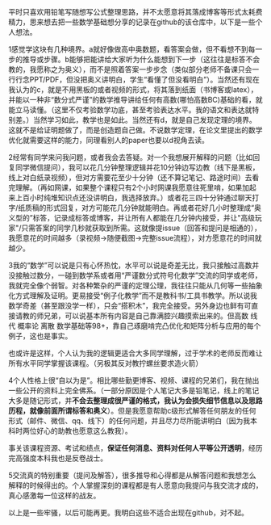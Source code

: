 

平时只喜欢用铅笔写随想写公式整理思路，并不太愿意将其落成博客等形式太耗费精力，思来想去把一些数学基础想分享的记录在github的该仓库中，以下是一些个人想法。

1感觉学这块有几种境界。a就好像做高中奥数题，看答案会做，但不看想不到每一步的推导或步骤。b能够把能讲给大家听为什么能想到下一步（这往往是标答不会教的，我愿称之为奥义），而不是照着答案一步步念（类似部分老师不备课只会一行行念PPT/PDF，但没把奥义讲明白，学生“看懂了但没看明白”）。当然还有现在我认为的c，就是不用黑板的或者视频的形式，将其落到纸面（书博客或latex），并能以一种非“数分式严谨”的数学推导讲给任何有高数(哪怕高数BC)基础的看，就能立马读懂。（这里不仅考验数学功底，甚至考验表达水平。我的语文和表达就特别差。）当然学习如此，教学也是如此。当然还有d，就是自己发现定理的境界。这就不是给证明题做了，而是创造题自己做。不说数学定理，在论文里提出的数学优化就需要这样的能力，同理看别人的paper也要以d视角去读。

2经常有同学来问我问题，或者我会去答疑。对一个我想展开解释的问题（比如回复同学微信提问），我可以花几分钟整理逻辑并花10分钟边写边教（线下是黑板，线上对白纸录视频），但对方需要花至少十分钟（还不算记笔记、路途时间）去看完理解。（再如网课，如果整个课程只有2个小时网课我愿意往死里啃，如果加起来上百小时纯堆知识点还没讲明白，我选择放弃。）或者花三四十分钟通过聊天打字/纸质稿的形式回复，对方可能花几分钟就能明白。再或者花好几小时整理成“奥义型的”标答，记录成标答或博客，并让所有人都能在几分钟内接受，并让"高级玩家"/只需答案的同学几秒就获取到所需。这就像提issue（回答和提问是相通的），我愿意花的时间越多（录视频->随便截图->完整issue流程），对方愿意花的时间就越少。

3我的“数学”可以说是只有心怀热忱，水平可以说是奇差无比，我只接触过高数并没接触过数分，一碰到数学系或者用“严谨数分式符号化数学”交流的同学或老师，我就完全像个弱智。对各种繁杂的严谨的定理公理，我往往只能从几何等一些抽象化方式理解及证明。更易接受“例子化教学”而不是教科书/工具书教学。所以说我数学奇差（甚至跟没学一样），只会“搭积木”，我完全接受。另外身边也鲜有可直接请教的师兄弟，可以说基本所有内容是自己靠满腔兴趣摸索出来的。但高数 线代 概率论 离散 数学基础等98+，靠自己琢磨啃完凸优化和矩阵分析与应用的每个例子，这也是事实。

也或许是这样，个人认为我的逻辑更适合大多同学理解，过于学术的老师反而难让所有水平同学掌握该课程。（另极其反对教拧螺丝要求造火箭）

4个人性格上很“自以为是”。相比哪些勤更博客、视频、课程的兄弟们，我在抛出一些公开的资料上完全佛系。（一部分原因是个人笔记大多是铅笔记，线上的笔记大多是随记形式，并**不会去整理成很严谨的格式，我认为会损失细节信息以及思路历程，就像前面所谓标答和奥义**）。但是我愿意帮助c级形式解答任何朋友的任何形式（邮件、微信、qq、线下）的任何问题，并且尽力尽所能讲明白（因为我本科时两位好心的助教也愿意这么教我）。

事关该课程资源、考试和绩点，**保证任何消息、资料对任何人平等公开透明**，经历完高强度本科我也是反卷战士。

5交流真的特别重要（提问及解答），很多推导和心得都是从解答问题和我想怎么解释的时候得出的。个人掌握深刻的课程都是有人愿意向我提问与我交流才成的，真心感激每一位这样的战友。



以上是一些牢骚，以后可能再更。我明白这些不适合出现在github，对不起。